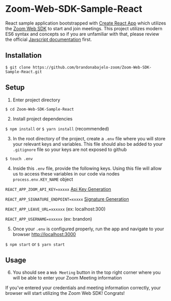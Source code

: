 # Zoom-Web-SDK-Sample-React

React sample application bootstrapped with [Create React App](https://github.com/facebook/create-react-app) which utilizes the [Zoom Web SDK](https://marketplace.zoom.us/docs/sdk/native-sdks/web) to start and join meetings. This project utilizes modern ES6 syntax and concepts so if you are unfamiliar with that, please review the official [Javscript documentation](https://developer.mozilla.org/en-US/docs/Web/JavaScript) first.

## Installation

`$ git clone https://github.com/brandonabajelo-zoom/Zoom-Web-SDK-Sample-React.git`

## Setup

1. Enter project directory

`$ cd Zoom-Web-SDK-Sample-React`

2. Install project dependencies

 `$ npm install` or `$ yarn install` (recommended)

3. In the root directory of the project, create a `.env` file where you will store your relevant keys and variables. This file should also be added to your `.gitignore` file so your keys are not exposed to github

`$ touch .env`

4. Inside this `.env` file, provide the following keys. Using this file will allow us to access these variables in our code via nodes `process.env.KEY_NAME` object

`REACT_APP_ZOOM_API_KEY=xxxxx` [Api Key Generation](https://marketplace.zoom.us/develop/create)

`REACT_APP_SIGNATURE_ENDPOINT=xxxxx` [Signature Generation](https://github.com/zoom/websdk-sample-signature-node.js)

`REACT_APP_LEAVE_URL=xxxxxx` (ex: localhost:300)

`REACT_APP_USERNAME=xxxxxx` (ex: brandon)

5. Once your `.env` is configured properly, run the app and navigate to your browser [http://localhost:3000](http://localhost:3000)

`$ npm start` or `$ yarn start`

## Usage

6. You should see a `Web Meeting` button in the top right corner where you will be able to enter your Zoom Meeting information

If you've entered your credentials and meeting information correctly, your browser will start utilizing the Zoom Web SDK! Congrats!
